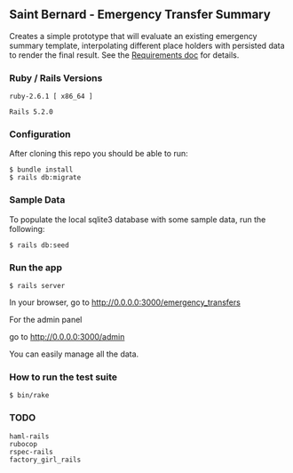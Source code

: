 ## Saint Bernard - Emergency Transfer Summary

Creates a simple prototype that will evaluate an existing emergency summary template, interpolating different place holders with persisted data to render the final result.  See the [Requirements doc](Emergency_Transfer_Summary_for_Saint_Bernard.pdf) for details.

### Ruby / Rails Versions
```
ruby-2.6.1 [ x86_64 ]

Rails 5.2.0
```
### Configuration

After cloning this repo you should be able to run:
```
$ bundle install
$ rails db:migrate
```
### Sample Data

To populate the local sqlite3 database with some sample data, run the following:
```
$ rails db:seed
```
### Run the app

```
$ rails server
```
In your browser, go to http://0.0.0.0:3000/emergency_transfers


For the admin panel

go to http://0.0.0.0:3000/admin

You can easily manage all the data.


### How to run the test suite

```
$ bin/rake
```

### TODO

```
haml-rails
rubocop
rspec-rails
factory_girl_rails
```